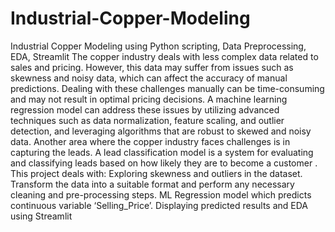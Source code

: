 # Industrial-Copper-Modeling
Industrial Copper Modeling using Python scripting, Data Preprocessing, EDA, Streamlit
The copper industry deals with less complex data related to sales and pricing. However, this data may suffer from issues such as skewness and noisy data, which can affect the accuracy of manual predictions. Dealing with these challenges manually can be time-consuming and may not result in optimal pricing decisions. A machine learning regression model can address these issues by utilizing advanced techniques such as data normalization, feature scaling, and outlier detection, and leveraging algorithms that are robust to skewed and noisy data. 
Another area where the copper industry faces challenges is in capturing the leads. A lead classification model is a system for evaluating and classifying leads based on how likely they are to become a customer .
This project deals with:
Exploring skewness and outliers in the dataset.
Transform the data into a suitable format and perform any necessary cleaning and pre-processing steps.
ML Regression model which predicts continuous variable ‘Selling_Price’.
Displaying predicted results and EDA using Streamlit
